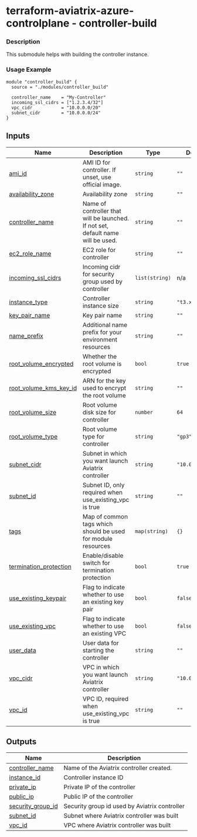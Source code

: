 <!-- BEGIN_TF_DOCS -->
# terraform-aviatrix-azure-controlplane - controller-build

### Description
This submodule helps with building the controller instance.

### Usage Example
```hcl
module "controller_build" {
  source = "./modules/controller_build"

  controller_name    = "My-Controller"
  incoming_ssl_cidrs = ["1.2.3.4/32"]
  vpc_cidr           = "10.0.0.0/20"
  subnet_cidr        = "10.0.0.0/24"
}
```
## Inputs

| Name | Description | Type | Default | Required |
|------|-------------|------|---------|:--------:|
| <a name="input_ami_id"></a> [ami\_id](#input\_ami\_id) | AMI ID for controller. If unset, use official image. | `string` | `""` | no |
| <a name="input_availability_zone"></a> [availability\_zone](#input\_availability\_zone) | Availability zone | `string` | `""` | no |
| <a name="input_controller_name"></a> [controller\_name](#input\_controller\_name) | Name of controller that will be launched. If not set, default name will be used. | `string` | `""` | no |
| <a name="input_ec2_role_name"></a> [ec2\_role\_name](#input\_ec2\_role\_name) | EC2 role for controller | `string` | `""` | no |
| <a name="input_incoming_ssl_cidrs"></a> [incoming\_ssl\_cidrs](#input\_incoming\_ssl\_cidrs) | Incoming cidr for security group used by controller | `list(string)` | n/a | yes |
| <a name="input_instance_type"></a> [instance\_type](#input\_instance\_type) | Controller instance size | `string` | `"t3.xlarge"` | no |
| <a name="input_key_pair_name"></a> [key\_pair\_name](#input\_key\_pair\_name) | Key pair name | `string` | `""` | no |
| <a name="input_name_prefix"></a> [name\_prefix](#input\_name\_prefix) | Additional name prefix for your environment resources | `string` | `""` | no |
| <a name="input_root_volume_encrypted"></a> [root\_volume\_encrypted](#input\_root\_volume\_encrypted) | Whether the root volume is encrypted | `bool` | `true` | no |
| <a name="input_root_volume_kms_key_id"></a> [root\_volume\_kms\_key\_id](#input\_root\_volume\_kms\_key\_id) | ARN for the key used to encrypt the root volume | `string` | `""` | no |
| <a name="input_root_volume_size"></a> [root\_volume\_size](#input\_root\_volume\_size) | Root volume disk size for controller | `number` | `64` | no |
| <a name="input_root_volume_type"></a> [root\_volume\_type](#input\_root\_volume\_type) | Root volume type for controller | `string` | `"gp3"` | no |
| <a name="input_subnet_cidr"></a> [subnet\_cidr](#input\_subnet\_cidr) | Subnet in which you want launch Aviatrix controller | `string` | `"10.0.1.0/24"` | no |
| <a name="input_subnet_id"></a> [subnet\_id](#input\_subnet\_id) | Subnet ID, only required when use\_existing\_vpc is true | `string` | `""` | no |
| <a name="input_tags"></a> [tags](#input\_tags) | Map of common tags which should be used for module resources | `map(string)` | `{}` | no |
| <a name="input_termination_protection"></a> [termination\_protection](#input\_termination\_protection) | Enable/disable switch for termination protection | `bool` | `true` | no |
| <a name="input_use_existing_keypair"></a> [use\_existing\_keypair](#input\_use\_existing\_keypair) | Flag to indicate whether to use an existing key pair | `bool` | `false` | no |
| <a name="input_use_existing_vpc"></a> [use\_existing\_vpc](#input\_use\_existing\_vpc) | Flag to indicate whether to use an existing VPC | `bool` | `false` | no |
| <a name="input_user_data"></a> [user\_data](#input\_user\_data) | User data for starting the controller | `string` | `""` | no |
| <a name="input_vpc_cidr"></a> [vpc\_cidr](#input\_vpc\_cidr) | VPC in which you want launch Aviatrix controller | `string` | `"10.0.0.0/16"` | no |
| <a name="input_vpc_id"></a> [vpc\_id](#input\_vpc\_id) | VPC ID, required when use\_existing\_vpc is true | `string` | `""` | no |

## Outputs

| Name | Description |
|------|-------------|
| <a name="output_controller_name"></a> [controller\_name](#output\_controller\_name) | Name of the Aviatrix controller created. |
| <a name="output_instance_id"></a> [instance\_id](#output\_instance\_id) | Controller instance ID |
| <a name="output_private_ip"></a> [private\_ip](#output\_private\_ip) | Private IP of the controller |
| <a name="output_public_ip"></a> [public\_ip](#output\_public\_ip) | Public IP of the controller |
| <a name="output_security_group_id"></a> [security\_group\_id](#output\_security\_group\_id) | Security group id used by Aviatrix controller |
| <a name="output_subnet_id"></a> [subnet\_id](#output\_subnet\_id) | Subnet where Aviatrix controller was built |
| <a name="output_vpc_id"></a> [vpc\_id](#output\_vpc\_id) | VPC where Aviatrix controller was built |
<!-- END_TF_DOCS -->